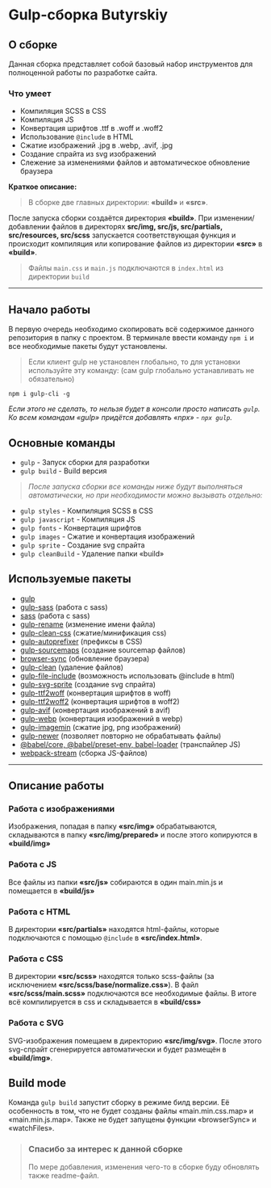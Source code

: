 # Gulp-сборка Butyrskiy

## О сборке

Данная сборка представляет собой базовый набор инструментов для полноценной работы по разработке сайта.

### Что умеет

- Компиляция SCSS в CSS
- Компиляция JS
- Конвертация шрифтов .ttf в .woff и .woff2
- Использование `@include` в HTML
- Сжатие изображений .jpg в .webp, .avif, .jpg
- Создание спрайта из svg изображений
- Слежение за изменениями файлов и автоматическое обновление браузера

**Краткое описание:**

> В сборке две главных директории: **«build»** и **«src»**.

После запуска сборки создаётся директория **«build»**. При изменении/добавлении файлов в директорях **src/img, src/js, src/partials, src/resources, src/scss** запускается соответствующая функция и происходит компиляция или копирование файлов из директории **«src»** в **«build»**.

> Файлы `main.css` и `main.js` подключаются в `index.html` из директории `build`

---

## Начало работы

В первую очередь необходимо скопировать всё содержимое данного репозитория в папку с проектом. В терминале ввести команду `npm i` и все необходимые пакеты будут установлены.

> Если клиент gulp не установлен глобально, то для установки используйте эту команду: (сам gulp глобально устанавливать не обязательно)

```
npm i gulp-cli -g
```

_Если этого не сделать, то нельзя будет в консоли просто написать `gulp`. Ко всем командам «gulp» придётся добавлять «npx» - `npx gulp`._

## Основные команды

- `gulp` - Запуск сборки для разработки
- `gulp build` - Build версия

> _После запуска сборки все команды ниже будут выполняться автоматически, но при необходимости можно вызывать отдельно:_

- `gulp styles` - Компиляция SCSS в CSS
- `gulp javascript` - Компиляция JS
- `gulp fonts` - Конвертация шрифтов
- `gulp images` - Сжатие и конвертация изображений
- `gulp sprite` - Создание svg спрайта
- `gulp cleanBuild` - Удаление папки «build»

## Используемые пакеты

- [gulp](https://www.npmjs.com/package/gulp)
- [gulp-sass](https://www.npmjs.com/package/gulp-sass) (работа с sass)
- [sass](https://www.npmjs.com/package/sass) (работа с sass)
- [gulp-rename](https://www.npmjs.com/package/gulp-rename) (изменение имени файла)
- [gulp-clean-css](https://www.npmjs.com/package/gulp-clean-css) (сжатие/минификация css)
- [gulp-autoprefixer](https://www.npmjs.com/package/gulp-autoprefixer) (префиксы в CSS)
- [gulp-sourcemaps](https://www.npmjs.com/package/gulp-sourcemaps) (создание sourcemap файлов)
- [browser-sync](https://www.npmjs.com/package/browser-sync) (обновление браузера)
- [gulp-clean](https://www.npmjs.com/package/gulp-cleanc) (удаление файлов)
- [gulp-file-include](https://www.npmjs.com/package/gulp-file-include) (возможноcть использовать @include в html)
- [gulp-svg-sprite](https://www.npmjs.com/package/gulp-svg-sprite) (создание svg спрайта)
- [gulp-ttf2woff](https://www.npmjs.com/package/gulp-ttf2woff) (конвертация шрифтов в woff)
- [gulp-ttf2woff2](https://www.npmjs.com/package/gulp-ttf2woff2) (конвертация шрифтов в woff2)
- [gulp-avif](https://www.npmjs.com/package/gulp-avif) (конвертация изображений в avif)
- [gulp-webp](https://www.npmjs.com/package/gulp-webp) (конвертация изображений в webp)
- [gulp-imagemin](https://www.npmjs.com/package/gulp-imagemin) (сжатие jpg, png изображений)
- [gulp-newer](https://www.npmjs.com/package/gulp-newer) (позволяет повторно не обрабатывать файлы)
- [@babel/core, @babel/preset-env, babel-loader](https://www.npmjs.com/package/gulp-newer) (транспайлер JS)
- [webpack-stream](https://www.npmjs.com/package/webpack-stream) (сборка JS-файлов)

---

## Описание работы

### Работа с изображениями

Изображения, попадая в папку **«src/img»** обрабатываются, складываются в папку **«src/img/prepared»** и после этого копируются в **«build/img»**

### Работа с JS

Все файлы из папки **«src/js»** собираются в один main.min.js и помещается в **«build/js»**

### Работа с HTML

В директории **«src/partials»** находятся html-файлы, которые подключаются с помощью `@include` в **«src/index.html»**.

### Работа с CSS

В директории **«src/scss»** находятся только scss-файлы (за исключением **«src/scss/base/normalize.css»**). В файл **«src/scss/main.scss»** подключаются все необходимые файлы. В итоге всё компилируется в css и складывается в **«build/css»**

### Работа с SVG

SVG-изображения помещаем в директорию **«src/img/svg»**. После этого svg-спрайт сгенерируется автоматически и будет размещён в **«build/img»**.

## Build mode

Команда `gulp build` запустит сборку в режиме билд версии. Её особенность в том, что не будет созданы файлы «main.min.css.map» и «main.min.js.map». Также не будет запущены функции «browserSync» и «watchFiles».

> ### Спасибо за интерес к данной сборке
>
> По мере добавления, изменения чего-то в сборке буду обновлять также readme-файл.
